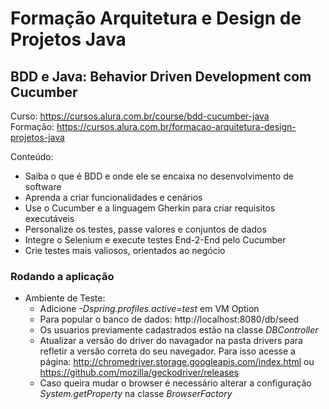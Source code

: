 # Formação Arquitetura e Design de Projetos Java

## BDD e Java: Behavior Driven Development com Cucumber

Curso: https://cursos.alura.com.br/course/bdd-cucumber-java   
Formação: https://cursos.alura.com.br/formacao-arquitetura-design-projetos-java

Conteúdo:
- Saiba o que é BDD e onde ele se encaixa no desenvolvimento de software
- Aprenda a criar funcionalidades e cenários
- Use o Cucumber e a linguagem Gherkin para criar requisitos executáveis
- Personalize os testes, passe valores e conjuntos de dados
- Integre o Selenium e execute testes End-2-End pelo Cucumber
- Crie testes mais valiosos, orientados ao negócio

### Rodando a aplicação
- Ambiente de Teste:
  - Adicione *-Dspring.profiles.active=test* em VM Option
  - Para popular o banco de dados: http://localhost:8080/db/seed
  - Os usuarios previamente cadastrados estão na classe *DBController*
  - Atualizar a versão do driver do navagador na pasta drivers para refletir a versão correta do seu navegador.
    Para isso acesse a página: http://chromedriver.storage.googleapis.com/index.html ou https://github.com/mozilla/geckodriver/releases	
  - Caso queira mudar o browser é necessário alterar a configuração *System.getProperty* na classe *BrowserFactory* 